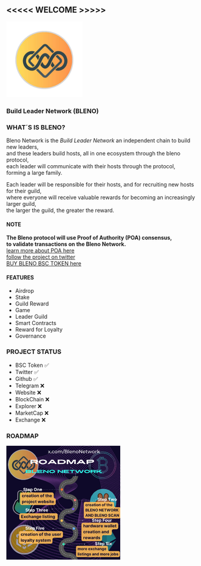 ## <<<<< WELCOME >>>>>                                           
<img src='logo.png' width='200' height='200'  alt="Project's logo" />

### Build Leader Network (BLENO)

### WHAT´S IS BLENO?

Bleno Network is the *Build Leader Network* an independent chain to build new leaders,</br>
and these leaders build hosts, all in one ecosystem through the bleno protocol, </br>
each leader will communicate with their hosts through the protocol, </br>
forming a large family.</br>

Each leader will be responsible for their hosts, and for recruiting new hosts for their guild, </br>
where everyone will receive valuable rewards for becoming an increasingly larger guild, </br>
the larger the guild, the greater the reward. </br>

#### NOTE
<b>The Bleno protocol will use Proof of Authority (POA) consensus, </br>
to validate transactions on the Bleno Network.</b> </br>
[learn more about POA here](https://en.wikipedia.org/wiki/Proof_of_authority) </br>
[follow the project on twitter](https://x.com/BlenoNetwork) </br>
[BUY BLENO BSC TOKEN here](https://four.meme/token/0x1d351d70571852b41d27a2c0405685a468664444)

#### FEATURES </br>
- Airdrop </br>
- Stake </br>
- Guild Reward </br>
- Game </br>
- Leader Guild </br>
- Smart Contracts </br>
- Reward for Loyalty </br>
- Governance</br>

### PROJECT STATUS

- BSC Token ✅
- Twitter ✅
- Github ✅
- Telegram ❌
- Website ❌
- BlockChain ❌
- Explorer ❌
- MarketCap ❌
- Exchange ❌

### ROADMAP

<img src='rdmp.png' width='300' height='300'  alt="Project's logo" />
